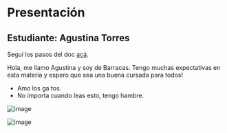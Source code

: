 # Presentación

## Estudiante: Agustina Torres

Seguí los pasos del doc [acá](https://docs.google.com/document/d/e/2PACX-1vQkogtG88cmwEIXEuff291urSyrZUYHikLIoRTspUodvIg5OoaUJTi8n0vqPJ3XUSN65sqJALTBizeB/pub).

Hola, me llamo Agustina y soy de Barracas. Tengo muchas expectativas en esta materia y espero que sea una  buena cursada para todos! 

- Amo los   ga tos.  
- No importa cuando leas esto, tengo hambre. 

![image](https://user-images.githubusercontent.com/102539822/162080023-4a85f234-bfa1-41fc-a8a2-2f250c5849a9.png)


![image](https://user-images.githubusercontent.com/102539822/162079934-47af3d82-d9a9-4ed8-b939-6f14cb0c488c.png)
